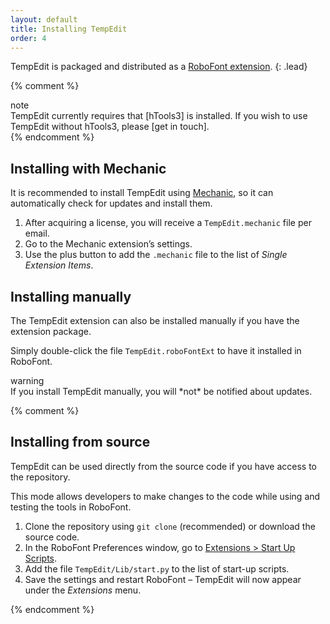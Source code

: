 ```yaml
---
layout: default
title: Installing TempEdit
order: 4
---
```


TempEdit is packaged and distributed as a [RoboFont extension].
{: .lead}

{% comment %}
<div class="card text-dark bg-light my-3">
<div class="card-header">note</div>
<div class="card-body" markdown='1'>
TempEdit currently requires that [hTools3] is installed.  
If you wish to use TempEdit without hTools3, please [get in touch].
</div>
</div>
{% endcomment %}

Installing with Mechanic
------------------------

It is recommended to install TempEdit using [Mechanic], so it can automatically check for updates and install them.

1. After acquiring a license, you will receive a `TempEdit.mechanic` file per email.
2. Go to the Mechanic extension’s settings.
3. Use the plus button to add the `.mechanic` file to the list of *Single Extension Items*.

Installing manually
-------------------

The TempEdit extension can also be installed manually if you have the extension package.

Simply double-click the file `TempEdit.roboFontExt` to have it installed in RoboFont.

<div class="card text-dark bg-light my-3">
<div class="card-header">warning</div>
<div class="card-body" markdown='1'>
If you install TempEdit manually, you will *not* be notified about updates.
</div>
</div>

{% comment %}

Installing from source
----------------------

TempEdit can be used directly from the source code if you have access to the repository.

This mode allows developers to make changes to the code while using and testing the tools in RoboFont.

1. Clone the repository using `git clone` (recommended) or download the source code.
2. In the RoboFont Preferences window, go to [Extensions > Start Up Scripts].
3. Add the file `TempEdit/Lib/start.py` to the list of start-up scripts.
4. Save the settings and restart RoboFont – TempEdit will now appear under the *Extensions* menu.

{% endcomment %}

[RoboFont extension]: http://robofont.com/documentation/extensions/
[Mechanic]: http://github.com/robofont-mechanic/mechanic-2
[hTools3]: http://hipertipo.gitlab.io/htools3-extension/
[get in touch]: mailto:gustavo@hipertipo.com
[Extensions > Start Up Scripts]: https://robofont.com/documentation/workspace/preferences-window/extensions/#start-up-scripts

